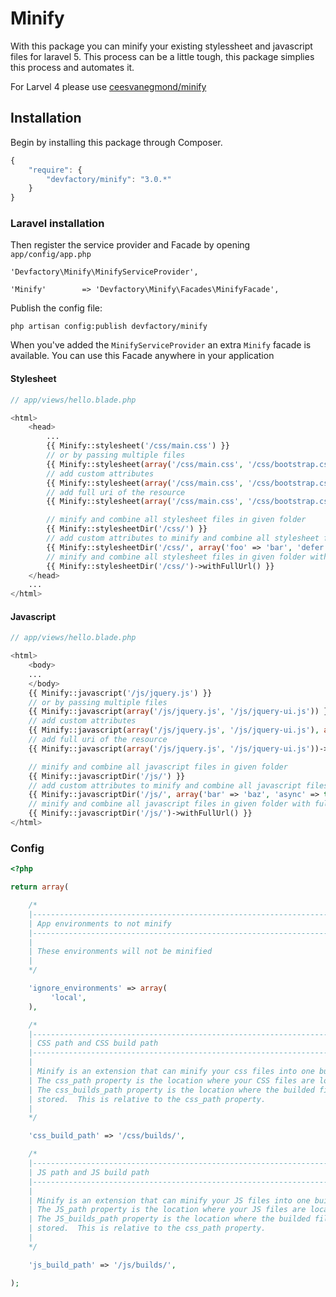 # Minify

With this package you can minify your existing stylessheet and javascript files for laravel 5. This process can be a little tough, this package simplies this process and automates it.

For Larvel 4 please use [ceesvanegmond/minify](https://github.com/ceesvanegmond/minify)

## Installation

Begin by installing this package through Composer.

```js
{
    "require": {
    	"devfactory/minify": "3.0.*"
	}
}
```

### Laravel installation

Then register the service provider and Facade by opening `app/config/app.php`

    'Devfactory\Minify\MinifyServiceProvider',

    'Minify'        => 'Devfactory\Minify\Facades\MinifyFacade',


Publish the config file:
```
php artisan config:publish devfactory/minify
```

When you've added the ```MinifyServiceProvider``` an extra ```Minify``` facade is available.
You can use this Facade anywhere in your application

#### Stylesheet
```php
// app/views/hello.blade.php

<html>
	<head>
		...
		{{ Minify::stylesheet('/css/main.css') }}
		// or by passing multiple files
		{{ Minify::stylesheet(array('/css/main.css', '/css/bootstrap.css')) }}
		// add custom attributes
		{{ Minify::stylesheet(array('/css/main.css', '/css/bootstrap.css'), array('foo' => 'bar')) }}
		// add full uri of the resource
		{{ Minify::stylesheet(array('/css/main.css', '/css/bootstrap.css'))->withFullUrl() }}

		// minify and combine all stylesheet files in given folder
		{{ Minify::stylesheetDir('/css/') }}
		// add custom attributes to minify and combine all stylesheet files in given folder
		{{ Minify::stylesheetDir('/css/', array('foo' => 'bar', 'defer' => true)) }}
		// minify and combine all stylesheet files in given folder with full uri
		{{ Minify::stylesheetDir('/css/')->withFullUrl() }}
	</head>
	...
</html>

```

#### Javascript
```php
// app/views/hello.blade.php

<html>
	<body>
	...
	</body>
	{{ Minify::javascript('/js/jquery.js') }}
	// or by passing multiple files
	{{ Minify::javascript(array('/js/jquery.js', '/js/jquery-ui.js')) }}
	// add custom attributes
	{{ Minify::javascript(array('/js/jquery.js', '/js/jquery-ui.js'), array('bar' => 'baz')) }}
	// add full uri of the resource
	{{ Minify::javascript(array('/js/jquery.js', '/js/jquery-ui.js'))->withFullUrl() }}

	// minify and combine all javascript files in given folder
	{{ Minify::javascriptDir('/js/') }}
	// add custom attributes to minify and combine all javascript files in given folder
	{{ Minify::javascriptDir('/js/', array('bar' => 'baz', 'async' => true)) }}
	// minify and combine all javascript files in given folder with full uri
	{{ Minify::javascriptDir('/js/')->withFullUrl() }}
</html>

```

### Config
```php
<?php

return array(

    /*
    |--------------------------------------------------------------------------
    | App environments to not minify
    |--------------------------------------------------------------------------
    |
    | These environments will not be minified
    |
    */

    'ignore_environments' => array(
	     'local',
    ),

    /*
    |--------------------------------------------------------------------------
    | CSS path and CSS build path
    |--------------------------------------------------------------------------
    |
    | Minify is an extension that can minify your css files into one build file.
    | The css_path property is the location where your CSS files are located
    | The css_builds_path property is the location where the builded files are
    | stored.  This is relative to the css_path property.
    |
    */

    'css_build_path' => '/css/builds/',

    /*
    |--------------------------------------------------------------------------
    | JS path and JS build path
    |--------------------------------------------------------------------------
    |
    | Minify is an extension that can minify your JS files into one build file.
    | The JS_path property is the location where your JS files are located
    | The JS_builds_path property is the location where the builded files are
    | stored.  This is relative to the css_path property.
    |
    */

    'js_build_path' => '/js/builds/',

);
```
